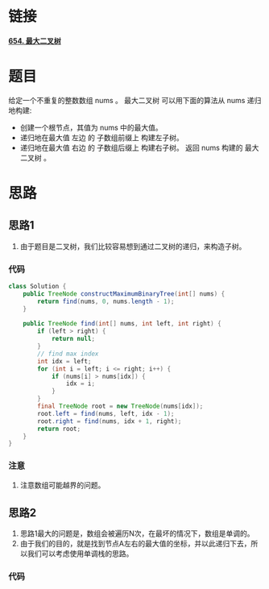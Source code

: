 # 链接
#### [654. 最大二叉树](https://leetcode.cn/problems/maximum-binary-tree/)
# 题目
给定一个不重复的整数数组 nums 。 最大二叉树 可以用下面的算法从 nums 递归地构建:
- 创建一个根节点，其值为 nums 中的最大值。
- 递归地在最大值 左边 的 子数组前缀上 构建左子树。
- 递归地在最大值 右边 的 子数组后缀上 构建右子树。
返回 nums 构建的 最大二叉树 。
# 思路
## 思路1
1. 由于题目是二叉树，我们比较容易想到通过二叉树的递归，来构造子树。
### 代码
```java
class Solution {  
    public TreeNode constructMaximumBinaryTree(int[] nums) {  
        return find(nums, 0, nums.length - 1);  
    }  
  
    public TreeNode find(int[] nums, int left, int right) {  
        if (left > right) {  
            return null;  
        }  
        // find max index  
        int idx = left;  
        for (int i = left; i <= right; i++) {  
            if (nums[i] > nums[idx]) {  
                idx = i;  
            }  
        }  
        final TreeNode root = new TreeNode(nums[idx]);  
        root.left = find(nums, left, idx - 1);  
        root.right = find(nums, idx + 1, right);  
        return root;  
    }  
}
```
### 注意
1. 注意数组可能越界的问题。
## 思路2
1. 思路1最大的问题是，数组会被遍历N次，在最坏的情况下，数组是单调的。
2. 由于我们的目的，就是找到节点A左右的最大值的坐标，并以此递归下去，所以我们可以考虑使用单调栈的思路。
### 代码
```java

```